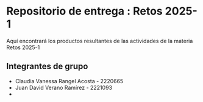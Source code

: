 # Repositorio de entrega : Retos 2025-1
Aquí encontrará los productos resultantes de las actividades de la materia Retos 2025-1

## Integrantes de grupo
- Claudia Vanessa Rangel Acosta - 2220665
- Juan David Verano Ramírez - 2221093
-
